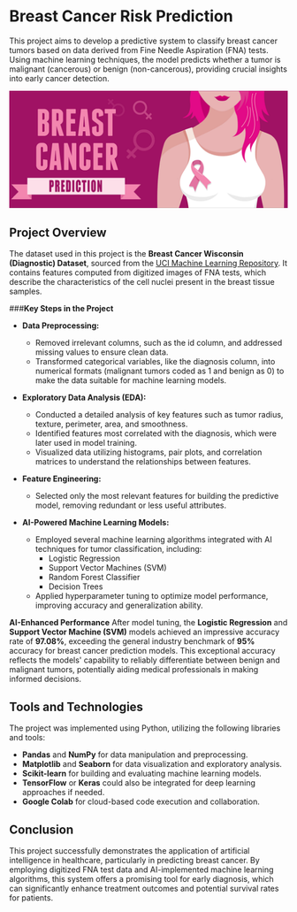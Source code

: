 # Breast Cancer Risk Prediction

This project aims to develop a predictive system to classify breast cancer tumors based on data derived from Fine Needle Aspiration (FNA) tests. Using machine learning techniques, the model predicts whether a tumor is malignant (cancerous) or benign (non-cancerous), providing crucial insights into early cancer detection.

![Brest Cancer Risk Prediction](https://github.com/kurmaviswakanth/Breast-Cancer-Risk-Prediction/blob/main/image.jpg)

## Project Overview

The dataset used in this project is the **Breast Cancer Wisconsin (Diagnostic) Dataset**, sourced from the [UCI Machine Learning Repository](https://archive.ics.uci.edu/ml/datasets/Breast+Cancer+Wisconsin+(Diagnostic)). It contains features computed from digitized images of FNA tests, which describe the characteristics of the cell nuclei present in the breast tissue samples.

###**Key Steps in the Project**
- **Data Preprocessing:**
  - Removed irrelevant columns, such as the id column, and addressed missing values to ensure clean data.
  - Transformed categorical variables, like the diagnosis column, into numerical formats (malignant tumors coded as 1 and benign as 0) to make the data suitable for machine learning models.

- **Exploratory Data Analysis (EDA):**
  - Conducted a detailed analysis of key features such as tumor radius, texture, perimeter, area, and smoothness.
  - Identified features most correlated with the diagnosis, which were later used in model training.
  - Visualized data utilizing histograms, pair plots, and correlation matrices to understand the relationships between features.

- **Feature Engineering:**
  - Selected only the most relevant features for building the predictive model, removing redundant or less useful attributes.

- **AI-Powered Machine Learning Models:**
  - Employed several machine learning algorithms integrated with AI techniques for tumor classification, including:
    - Logistic Regression
    - Support Vector Machines (SVM)
    - Random Forest Classifier
    - Decision Trees
  - Applied hyperparameter tuning to optimize model performance, improving accuracy and generalization ability.


**AI-Enhanced Performance**
After model tuning, the **Logistic Regression** and **Support Vector Machine (SVM)** models achieved an impressive accuracy rate of **97.08%**, exceeding the general industry benchmark of **95%** accuracy for breast cancer prediction models. This exceptional accuracy reflects the models' capability to reliably differentiate between benign and malignant tumors, potentially aiding medical professionals in making informed decisions.

## Tools and Technologies
The project was implemented using Python, utilizing the following libraries and tools:

- **Pandas** and **NumPy** for data manipulation and preprocessing.
- **Matplotlib** and **Seaborn** for data visualization and exploratory analysis.
- **Scikit-learn** for building and evaluating machine learning models.
- **TensorFlow** or **Keras** could also be integrated for deep learning approaches if needed.
- **Google Colab** for cloud-based code execution and collaboration.

## Conclusion

This project successfully demonstrates the application of artificial intelligence in healthcare, particularly in predicting breast cancer. By employing digitized FNA test data and AI-implemented machine learning algorithms, this system offers a promising tool for early diagnosis, which can significantly enhance treatment outcomes and potential survival rates for patients.

